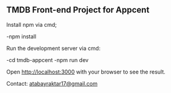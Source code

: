 ## TMDB Front-end Project for Appcent

Install npm via cmd;

-npm install

Run the development server via cmd:

-cd tmdb-appcent
-npm run dev

Open [http://localhost:3000](http://localhost:3000) with your browser to see the result.

Contact: atabayraktar17@gmail.com
